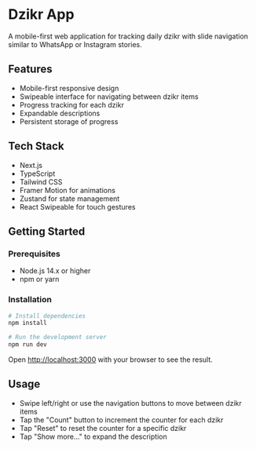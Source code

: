 # Dzikr App

A mobile-first web application for tracking daily dzikr with slide navigation similar to WhatsApp or Instagram stories.

## Features

- Mobile-first responsive design
- Swipeable interface for navigating between dzikr items
- Progress tracking for each dzikr
- Expandable descriptions
- Persistent storage of progress

## Tech Stack

- Next.js
- TypeScript
- Tailwind CSS
- Framer Motion for animations
- Zustand for state management
- React Swipeable for touch gestures

## Getting Started

### Prerequisites

- Node.js 14.x or higher
- npm or yarn

### Installation

```bash
# Install dependencies
npm install

# Run the development server
npm run dev
```

Open [http://localhost:3000](http://localhost:3000) with your browser to see the result.

## Usage

- Swipe left/right or use the navigation buttons to move between dzikr items
- Tap the "Count" button to increment the counter for each dzikr
- Tap "Reset" to reset the counter for a specific dzikr
- Tap "Show more..." to expand the description